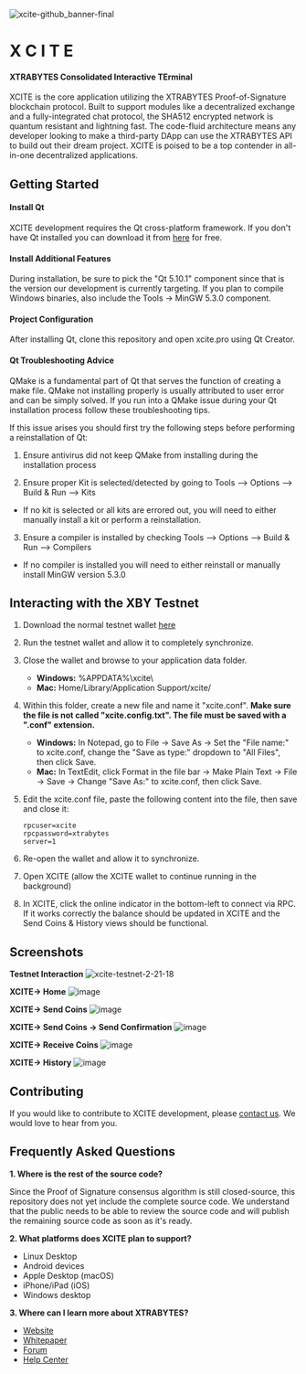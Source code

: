 ![xcite-github_banner-final](https://user-images.githubusercontent.com/17502298/35755546-b0b13276-0835-11e8-85bd-4f46b34afee3.png)

#                X C I T E
####  XTRABYTES Consolidated Interactive TErminal

XCITE is the core application utilizing the XTRABYTES Proof-of-Signature blockchain protocol. Built to support modules like a decentralized exchange and a fully-integrated chat protocol, the SHA512 encrypted network is quantum resistant and lightning fast. The code-fluid architecture means any developer looking to make a third-party DApp can use the XTRABYTES API to build out their dream project. XCITE is poised to be a top contender in all-in-one decentralized applications.
## Getting Started

#### Install Qt

XCITE development requires the Qt cross-platform framework. If you don't have Qt installed you can download it from [here](https://www.qt.io/download-qt-installer) for free.

#### Install Additional Features

During installation, be sure to pick the "Qt 5.10.1" component since that is the version our development is currently targeting. If you plan to compile Windows binaries, also include the Tools -> MinGW 5.3.0 component.

#### Project Configuration

After installing Qt, clone this repository and open xcite.pro using Qt Creator.

#### Qt Troubleshooting Advice

QMake is a fundamental part of Qt that serves the function of creating a make file. QMake not installing properly is usually attributed to user error and can be simply solved. If you run into a QMake issue during your Qt installation process follow these troubleshooting tips.

If this issue arises you should first try the following steps before performing a reinstallation of Qt:

1. Ensure antivirus did not keep QMake from installing during the installation process

2. Ensure proper Kit is selected/detected by going to Tools --> Options --> Build & Run --> Kits

- If no kit is selected or all kits are errored out, you will need to either manually install a kit or perform  a
        reinstallation.

3. Ensure a compiler is installed by checking Tools --> Options --> Build & Run --> Compilers

- If no compiler is installed you will need to either reinstall or manually install MinGW version 5.3.0

## Interacting with the XBY Testnet

1. Download the normal testnet wallet [here](https://testnet.xtrabytes.global/)
2. Run the testnet wallet and allow it to completely synchronize.
3. Close the wallet and browse to your application data folder.
    - **Windows:** %APPDATA%\xcite\
    - **Mac:** Home/Library/Application Support/xcite/
4. Within this folder, create a new file and name it "xcite.conf". **Make sure the file is not called "xcite.config.txt". The file must be saved with a ".conf" extension.**
    - **Windows:** In Notepad, go to File -> Save As ->  Set the "File name:" to xcite.conf, change the "Save as type:" dropdown to "All Files", then click Save.
    - **Mac:** In TextEdit, click Format in the file bar -> Make Plain Text -> File -> Save -> Change "Save As:" to xcite.conf, then click Save.
4. Edit the xcite.conf file, paste the following content into the file, then save and close it:

    ```
    rpcuser=xcite
    rpcpassword=xtrabytes
    server=1
    ```

5. Re-open the wallet and allow it to synchronize.
6. Open XCITE (allow the XCITE wallet to continue running in the background)
7. In XCITE, click the online indicator in the bottom-left to connect via RPC. If it works correctly the balance should be updated in XCITE and the Send Coins & History views should be functional.

## Screenshots

**Testnet Interaction**
![xcite-testnet-2-21-18](https://user-images.githubusercontent.com/17502298/36481552-2c7ba1a0-16de-11e8-8848-102cfa4653e7.gif)

**XCITE-> Home**
![image](https://user-images.githubusercontent.com/17502298/36481260-4a1cbc7c-16dd-11e8-841c-fbfdb077290c.png)

**XCITE-> Send Coins**
![image](https://user-images.githubusercontent.com/17502298/36481289-640b4fcc-16dd-11e8-8706-d2c3b761072e.png)

**XCITE-> Send Coins -> Send Confirmation**
![image](https://user-images.githubusercontent.com/17502298/36481304-77d2afa0-16dd-11e8-983c-f1033efd5dc3.png)

**XCITE-> Receive Coins**
![image](https://user-images.githubusercontent.com/17502298/36481323-82b32742-16dd-11e8-8804-8440774b4d57.png)

**XCITE-> History**
![image](https://user-images.githubusercontent.com/17502298/36481337-8e668638-16dd-11e8-93e6-f3ab10588076.png)

## Contributing

If you would like to contribute to XCITE development, please [contact us](mailto:development@xtrabytes.global). We would love to hear from you.

## Frequently Asked Questions

**1. Where is the rest of the source code?**

   Since the Proof of Signature consensus algorithm is still closed-source, this repository does not yet include the complete source code. We understand that the public needs to be able to review the source code and will publish the remaining source code as soon as it's ready.

**2. What platforms does XCITE plan to support?**
   - Linux Desktop
   - Android devices
   - Apple Desktop (macOS)
   - iPhone/iPad (iOS)
   - Windows desktop

**3. Where can I learn more about XTRABYTES?**
   - [Website](https://xtrabytes.global/)
   - [Whitepaper](https://xtrabytes.global/whitepaper.pdf)
   - [Forum](https://community.xtrabytes.global)
   - [Help Center](http://support.xtrabytes.global)
